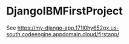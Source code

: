 # DjangoIBMFirstProject

See
https://my-django-app.171l0hy652gx.us-south.codeengine.appdomain.cloud/firstapp/

